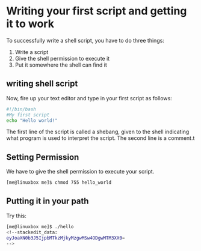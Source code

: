 # Writing your first script and getting it to work
To successfully write a shell script, you have to do three things:
1. Write a script
2. Give the shell permission to execute it
3. Put it somewhere the shell can find it

## writing shell script
Now, fire up your text editor and type in your first script as follows:
```bash
#!/bin/bash
#My first script
echo "Hello world!"
```
The first line of the script is called a shebang, given to the shell indicating what program is used to interpret the script.
The second line is a comment.t

## Setting Permission
We have to give the shell permission to execute your script.
```bash
[me@linuxbox me]$ chmod 755 hello_world
```

## Putting it in your path
Try this:
```bash
[me@linuxbox me]$ ./hello
<!--stackedit_data:
eyJoaXN0b3J5IjpbMTkzMjkyMzgwMSw4ODgwMTM3XX0=
-->